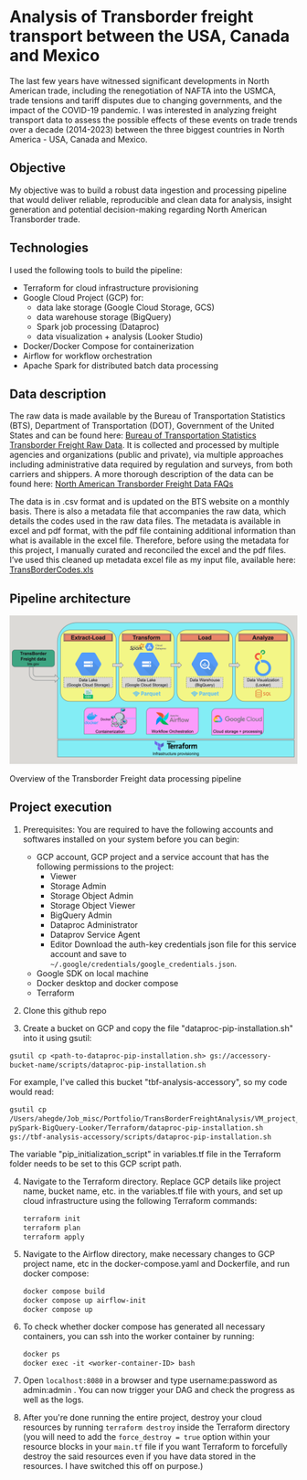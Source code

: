 # **Analysis of Transborder freight transport between the USA, Canada and Mexico**

The last few years have witnessed significant developments in North American trade, including the renegotiation of NAFTA into the USMCA, trade tensions and tariff disputes due to changing governments, and the impact of the COVID-19 pandemic. I was interested in analyzing freight transport data to assess the possible effects of these events on trade trends over a decade (2014-2023) between the three biggest countries in North America - USA, Canada and Mexico.

## Objective

My objective was to build a robust data ingestion and processing pipeline that would deliver reliable, reproducible and clean data for analysis, insight generation and potential decision-making regarding North American Transborder trade.

## Technologies

I used the following tools to build the pipeline:

- Terraform for cloud infrastructure provisioning
- Google Cloud Project (GCP) for:
    - data lake storage (Google Cloud Storage, GCS)
    - data warehouse storage (BigQuery)
    - Spark job processing (Dataproc)
    - data visualization + analysis (Looker Studio)
- Docker/Docker Compose for containerization
- Airflow for workflow orchestration
- Apache Spark for distributed batch data processing

## Data description

The raw data is made available by the Bureau of Transportation Statistics (BTS), Department of Transportation (DOT), Government of the United States and can be found here: [Bureau of Transportation Statistics Transborder Freight Raw Data](https://www.bts.gov/topics/transborder-raw-data). It is collected and processed by multiple agencies and organizations (public and private), via multiple approaches including administrative data required by regulation and surveys, from both carriers and shippers. A more thorough description of the data can be found here: [North American Transborder Freight Data FAQs](https://www.bts.gov/statistical-products/transborder-freight-data/north-american-transborder-freight-data-faqs)

The data is in .csv format and is updated on the BTS website on a monthly basis. There is also a metadata file that accompanies the raw data, which details the codes used in the raw data files. The metadata is available in excel and pdf format, with the pdf file containing additional information than what is available in the excel file. Therefore, before using the metadata for this project, I manually curated and reconciled the excel and the pdf files. I’ve used this cleaned up metadata excel file as my input file, available here: [TransBorderCodes.xls](TransBorderCodes.xls)

## Pipeline architecture

![Data pipeline architecture overview](TBF_analysis_pipeline_overview.png)

Overview of the Transborder Freight data processing pipeline

## Project execution

1. Prerequisites: 
You are required to have the following accounts and softwares installed on your system before you can begin:
    - GCP account, GCP project and a service account that has the following permissions to the project:
        - Viewer
        - Storage Admin
        - Storage Object Admin
        - Storage Object Viewer
        - BigQuery Admin
        - Dataproc Administrator
        - Dataprov Service Agent
        - Editor 
    Download the auth-key credentials json file for this service account and save to `~/.google/credentials/google_credentials.json`.
    - Google SDK on local machine
    - Docker desktop and docker compose
    - Terraform

2. Clone this github repo

3. Create a bucket on GCP and copy the file "dataproc-pip-installation.sh" into it using gsutil: 

```
gsutil cp <path-to-dataproc-pip-installation.sh> gs://accessory-bucket-name/scripts/dataproc-pip-installation.sh

```
For example, I've called this bucket "tbf-analysis-accessory", so my code would read:

```
gsutil cp /Users/ahegde/Job_misc/Portfolio/TransBorderFreightAnalysis/VM_project_files/TransBorderFreight-pySpark-BigQuery-Looker/Terraform/dataproc-pip-installation.sh gs://tbf-analysis-accessory/scripts/dataproc-pip-installation.sh
```

The variable "pip_initialization_script" in variables.tf file in the Terraform folder needs to be set to this GCP script path. 

4. Navigate to the Terraform directory. Replace GCP details like project name, bucket name, etc. in the variables.tf file with yours, and set up cloud infrastructure using the following Terraform commands:
    ```
    terraform init
    terraform plan
    terraform apply
    ```

5. Navigate to the Airflow directory, make necessary changes to GCP project name, etc in the docker-compose.yaml and Dockerfile, and run docker compose:
    ```
    docker compose build
    docker compose up airflow-init
    docker compose up
    ```

6. To check whether docker compose has generated all necessary containers, you can ssh into the worker container by running:

    ```
    docker ps
    docker exec -it <worker-container-ID> bash
    ```

7. Open `localhost:8080` in a browser and type username:password as admin:admin . You can now trigger your DAG and check the progress as well as the logs.

8. After you're done running the entire project, destroy your cloud resources by running `terraform destroy` inside the Terraform directory (you will need to add the `force_destroy = true` option within your resource blocks in your `main.tf` file if you want Terraform to forcefully destroy the said resources even if you have data stored in the resources. I have switched this off on purpose.)
